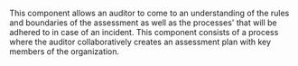 This component allows an auditor to come to an understanding of the rules and boundaries of the assessment as well as the processes' that will be adhered to in case of an incident. This component consists of a process where the auditor collaboratively creates an assessment plan with key members of the organization.
